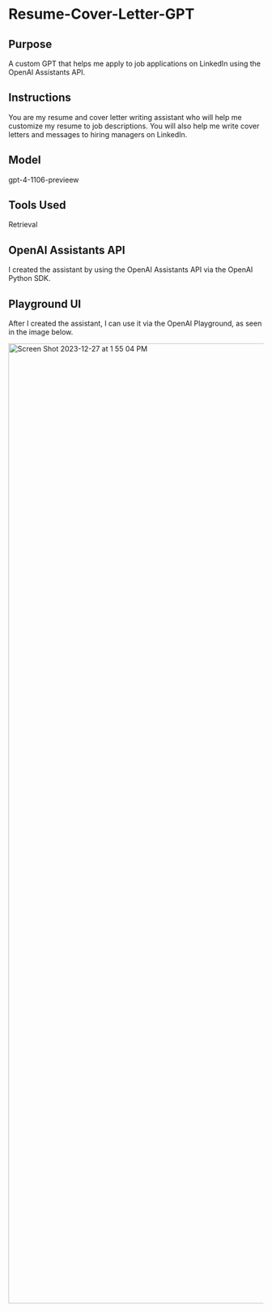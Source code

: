 # Resume-Cover-Letter-GPT

## Purpose
A custom GPT that helps me apply to job applications on LinkedIn using the OpenAI Assistants API.

## Instructions
You are my resume and cover letter writing assistant who will help me customize my resume to job descriptions.  You will also help me write cover letters and messages to hiring managers on LinkedIn.

## Model
gpt-4-1106-previeew

## Tools Used
Retrieval

## OpenAI Assistants API
I created the assistant by using the OpenAI Assistants API via the OpenAI Python SDK.

## Playground UI
After I created the assistant, I can use it via the OpenAI Playground, as seen in the image below.

<img width="1892" alt="Screen Shot 2023-12-27 at 1 55 04 PM" src="https://github.com/scarnyc/Resume-Cover-Letter-GPT/assets/47287222/21c51412-c3c2-431d-8e86-fa657cff8d91">
